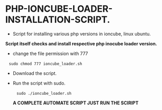 # PHP-IONCUBE-LOADER-INSTALLATION-SCRIPT. 

* Script for installing various php versions in ioncube, linux ubuntu.

 **Script itself checks and install respective php inocube loader version.** 

* change the file permission with 777 

` ` ` sudo chmod 777 ioncube_loader.sh ` ` `

* Download the script.


* Run the script with sudo.

  ` ` ` sudo ./ioncube_loader.sh ` ` `
  
    **A COMPLETE AUTOMATE SCRIPT JUST RUN THE SCIRIPT**
